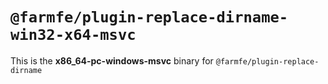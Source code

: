 # `@farmfe/plugin-replace-dirname-win32-x64-msvc`

This is the **x86_64-pc-windows-msvc** binary for `@farmfe/plugin-replace-dirname`
